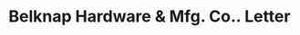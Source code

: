 ---
doi: 10.7916/D87382ZN
date_other: '1926'
date_other_textual: '1926'
form: correspondence
genre:
- Letters (correspondence)
name:
- Belknap Hardware & Mfg. Co.
object_in_context_url: https://biggert.cul.columbia.edu/items/view/ave_biggert_00313
subject_hierarchical_geographic:
- Louisville, Kentucky, United States
subject_name:
- Belknap Hardware & Mfg. Co.
title: Belknap Hardware & Mfg. Co.. Letter
sort_title: Belknap Hardware & Mfg. Co.. Letter
call_number: ave_biggert_00313
coordinates:
- 38.22533333333334,-85.74166666666667
pid: ave_biggert_00313
identifiers: ave_biggert_00313
canvas_id: ldpd:395587
permalink: "/items/ave_biggert_00313/"
layout: iiif-image-page
---